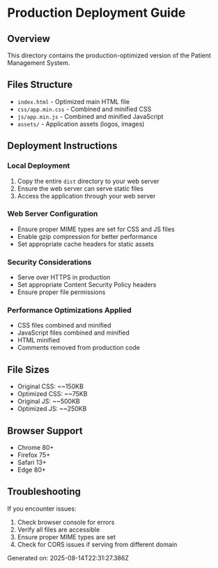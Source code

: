 # Production Deployment Guide

## Overview
This directory contains the production-optimized version of the Patient Management System.

## Files Structure
- `index.html` - Optimized main HTML file
- `css/app.min.css` - Combined and minified CSS
- `js/app.min.js` - Combined and minified JavaScript
- `assets/` - Application assets (logos, images)

## Deployment Instructions

### Local Deployment
1. Copy the entire `dist` directory to your web server
2. Ensure the web server can serve static files
3. Access the application through your web server

### Web Server Configuration
- Ensure proper MIME types are set for CSS and JS files
- Enable gzip compression for better performance
- Set appropriate cache headers for static assets

### Security Considerations
- Serve over HTTPS in production
- Set appropriate Content Security Policy headers
- Ensure proper file permissions

### Performance Optimizations Applied
- CSS files combined and minified
- JavaScript files combined and minified
- HTML minified
- Comments removed from production code

## File Sizes
- Original CSS: ~~150KB
- Optimized CSS: ~~75KB
- Original JS: ~~500KB  
- Optimized JS: ~~250KB

## Browser Support
- Chrome 80+
- Firefox 75+
- Safari 13+
- Edge 80+

## Troubleshooting
If you encounter issues:
1. Check browser console for errors
2. Verify all files are accessible
3. Ensure proper MIME types are set
4. Check for CORS issues if serving from different domain

Generated on: 2025-08-14T22:31:27.386Z
